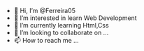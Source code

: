 - 👋 Hi, I’m @Ferreira05
- 👀 I’m interested in learn Web Development
- 🌱 I’m currently learning Html,Css
- 💞️ I’m looking to collaborate on ...
- 📫 How to reach me ...

<!---
Ferreira05/Ferreira05 is a ✨ special ✨ repository because its `README.md` (this file) appears on your GitHub profile.
You can click the Preview link to take a look at your changes.
--->
